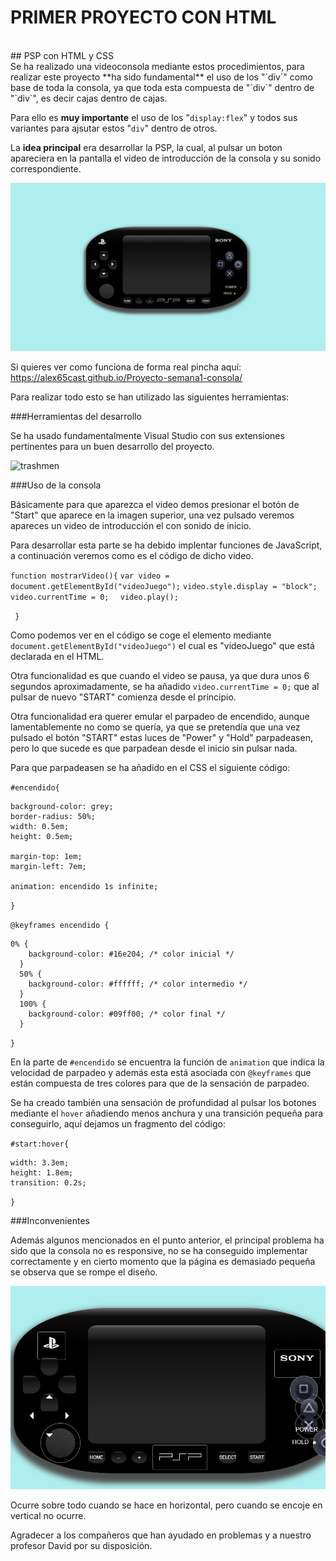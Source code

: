 # PRIMER PROYECTO CON HTML #
<br/>
## PSP con HTML y CSS 
<br/>
Se ha realizado una videoconsola mediante estos procedimientos, para realizar este proyecto **ha sido fundamental** el uso de los "`div`" como base de toda la consola, ya que toda esta compuesta de "`div`" dentro de "`div`", es decir cajas dentro de cajas.

Para ello es **muy importante** el uso de los "`display:flex`" y todos sus variantes para ajsutar estos "`div`" dentro de otros. 

La **idea principal** era desarrollar la PSP, la cual, al pulsar un boton apareciera en la pantalla el video de introducción de la consola y su sonido correspondiente.

![trashmen](img/consola.png)

Si quieres ver como funciona de forma real pincha aquí: https://alex65cast.github.io/Proyecto-semana1-consola/

Para realizar todo esto se han utilizado las siguientes herramientas:

###Herramientas del desarrollo

Se ha usado fundamentalmente Visual Studio con sus extensiones pertinentes para un buen desarrollo del proyecto.

![trashmen](https://www.vectorlogo.zone/logos/visualstudio_code/visualstudio_code-ar21.png)

###Uso de la consola

Básicamente para que aparezca el video demos presionar el botón de "Start" que aparece en la imagen superior, una vez pulsado veremos apareces un video de introducción el con sonido de inicio.

Para desarrollar esta parte se ha debido implentar funciones de JavaScript, a continuación veremos como es el código de dicho video.

`function mostrarVideo(){`
        ``var video = document.getElementById("videoJuego");``
        ``video.style.display = "block";``
        ``video.currentTime = 0;``
      ``  video.play();``
        

  ` }`

  Como podemos ver en el código se coge el elemento mediante `document.getElementById("videoJuego")` el cual es "videoJuego" que está declarada en el HTML.

  Otra funcionalidad es que cuando el video se pausa, ya que dura unos 6 segundos aproximadamente, se ha añadido  ``video.currentTime = 0;`` que al pulsar de nuevo "START" comienza desde el principio.

  Otra funcionalidad era querer emular el parpadeo de encendido, aunque lamentablemente no como se quería, ya que se pretendía que una vez pulsado el botón "START" estas luces de "Power" y "Hold" parpadeasen, pero lo que sucede es que parpadean desde el inicio sin pulsar nada.

  Para que parpadeasen se ha añadido en el CSS el siguiente código:

  `#encendido{`

    background-color: grey;
    border-radius: 50%;
    width: 0.5em;
    height: 0.5em;

    margin-top: 1em;
    margin-left: 7em;

    animation: encendido 1s infinite;

`}` 

`@keyframes encendido {`
    
    0% {
        background-color: #16e204; /* color inicial */
      }
      50% {
        background-color: #ffffff; /* color intermedio */
      }
      100% {
        background-color: #09ff00; /* color final */
      }
`}`

En la parte de `#encendido` se encuentra la función de `animation` que indica la velocidad de parpadeo y además esta está asociada con `@keyframes` que están compuesta de tres colores para que de la sensación de parpadeo.

Se ha creado también una sensación de profundidad al pulsar los botones mediante el `hover` añadiendo menos anchura y una transición pequeña para conseguirlo, aquí dejamos un fragmento del código:

`#start:hover{`

    width: 3.3em;
    height: 1.8em;
    transition: 0.2s;

`}`

###Inconvenientes

Además algunos mencionados en el punto anterior, el principal problema ha sido que la consola no es responsive, no se ha conseguido implementar correctamente y en cierto momento que la página es demasiado pequeña se observa que se rompe el diseño. 

![trash](img/consolaRota.png)

Ocurre sobre todo cuando se hace en horizontal, pero cuando se encoje en vertical no ocurre.

Agradecer a los compañeros que han ayudado en problemas y a nuestro profesor David por su disposición.

